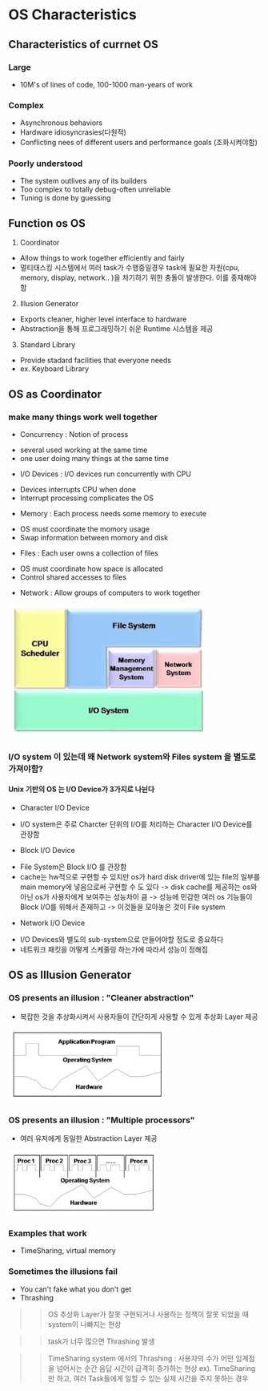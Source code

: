 # OS Characteristics
## Characteristics of currnet OS

### Large
- 10M's of lines of code, 100-1000 man-years of work

### Complex
- Asynchronous behaviors
- Hardware idiosyncrasies(다원적)
- Conflicting nees of different users and performance goals (조화시켜야함)

### Poorly understood
- The system outlives any of its builders
- Too complex to totally debug-often unreliable
- Tuning is done by guessing


## Function os OS
1. Coordinator
 - Allow things to work together efficiently and fairly
 - 멀티태스킹 시스템에서 여러 task가 수행중일경우 
   task에 필요한 자원(cpu, memory, display, network.. )을 차기하기 위한 충돌이 발생한다. 이를 중재해야함

2. Illusion Generator
 - Exports cleaner, higher level interface to hardware
 - Abstraction을 통해 프로그래밍하기 쉬운 Runtime 시스템을 제공
 
3. Standard Library
 - Provide stadard facilities that everyone needs
 - ex. Keyboard Library
 
 
## OS as Coordinator
### make many things work well together
- Concurrency : Notion of process
 + several used working at the same time
 + one user doing many things at the same time
  
- I/O Devices : I/O devices run concurrently with CPU
 + Devices interrupts CPU when done
 + Interrupt processing complicates the OS

- Memory : Each process needs some memory to execute
 + OS must coordinate the momory usage
 + Swap information between momory and disk
 
- Files : Each user owns a collection of files
 + OS must coordinate how space is allocated
 + Control shared accesses to files

- Network : Allow groups of computers to work together


![ch2_1](./pic/ch2_1.JPG)
 
 
### I/O system 이 있는데 왜 Network system와 Files system 을 별도로 가져야함?
#### Unix 기반의 OS 는 I/O Device가 3가지로 나뉜다

- Character I/O Device
 + I/O system은 주로 Charcter 단위의 I/O를 처리하는 Character I/O Device를 관장함

- Block I/O Device
 + File System은 Block I/O 를 관장함
 + cache는 hw적으로 구현할 수 있지만 os가 hard disk driver에 있는 file의 일부를
   main memory에 넣음으로써 구현할 수 도 있다
   -> disk cache를 제공하는 os와 아닌 os가 사용자에게 보여주는 성능차이 큼
   -> 성능에 민감한 여러 os 기능들이 Block I/O를 위해서 존재하고 
   -> 이것들을 모아놓은 것이 File system

- Network I/O Device
 + I/O Devices와 별도의 sub-system으로 만들어야할 정도로 중요하다
 + 네트워크 패킷을 어떻게 스케줄링 하는가에 따라서 성능이 정해짐
 

## OS as Illusion Generator
### OS presents an illusion : "Cleaner abstraction"
- 복잡한 것을 추상화시켜서 사용자들이 간단하게 사용할 수 있게 추상화 Layer 제공


![ch2_2](./pic/ch2_2.JPG)


### OS presents an illusion : "Multiple processors"
- 여러 유저에게 동일한 Abstraction Layer 제공


![ch2_3](./pic/ch2_3.JPG)


### Examples that work
- TimeSharing, virtual memory

### Sometimes the illusions fail
- You can't fake what you don't get
- Thrashing 
>> OS 추상화 Layer가 잘못 구현되거나 사용하는 정책이 잘못 되었을 때 system이 나빠지는 현상

>> task가 너무 많으면 Thrashing 발생

>> TimeSharing system 에서의 Thrashing
 : 사용자의 수가 어떤 임계점을 넘어서는 순간 음답 시간이 급격히 증가하는 현상
 ex). TimeSharing만 하고, 여러 Task들에게 일할 수 있는 실제 시간을 주지 못하는 경우
